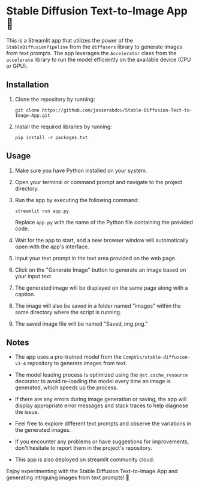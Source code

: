 # Stable Diffusion Text-to-Image App 🚀

This is a Streamlit app that utilizes the power of the `StableDiffusionPipeline` from the `diffusers` library to generate images from text prompts. The app leverages the `Accelerator` class from the `accelerate` library to run the model efficiently on the available device (CPU or GPU).

## Installation

1. Clone the repository by running:
   ```
   git clone https://github.com/jasserabdou/Stable-Diffusion-Text-to-Image-App.git
   ```
   

2. Install the required libraries by running:
   ```
   pip install -r packages.txt
   ```

## Usage

1. Make sure you have Python installed on your system.

2. Open your terminal or command prompt and navigate to the project directory.

3. Run the app by executing the following command:
   ```
   streamlit run app.py
   ```
   Replace `app.py` with the name of the Python file containing the provided code.

4. Wait for the app to start, and a new browser window will automatically open with the app's interface.

5. Input your text prompt in the text area provided on the web page.

6. Click on the "Generate Image" button to generate an image based on your input text.

7. The generated image will be displayed on the same page along with a caption.

8. The image will also be saved in a folder named "images" within the same directory where the script is running.

9. The saved image file will be named "Saved_img.png."

## Notes

- The app uses a pre-trained model from the `CompVis/stable-diffusion-v1-4` repository to generate images from text.

- The model loading process is optimized using the `@st.cache_resource` decorator to avoid re-loading the model every time an image is generated, which speeds up the process.

- If there are any errors during image generation or saving, the app will display appropriate error messages and stack traces to help diagnose the issue.

- Feel free to explore different text prompts and observe the variations in the generated images.

- If you encounter any problems or have suggestions for improvements, don't hesitate to report them in the project's repository.

- This app is also deployed on streamlit community cloud.

Enjoy experimenting with the Stable Diffusion Text-to-Image App and generating intriguing images from text prompts! 🌟
